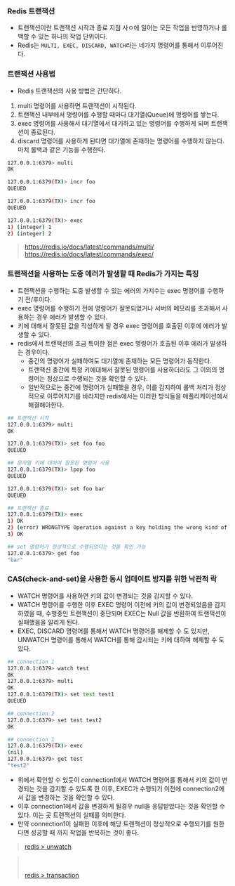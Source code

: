 ### Redis 트랜잭션
- 트랜잭션이란 트랜잭션 시작과 종료 지점 사ㅇ에 일어는 모든 작업을 반영하거나 롤백할 수 있는 하나의 작업 단위이다.
- Redis는 `MULTI, EXEC, DISCARD, WATCH`라는 네가지 명령어를 통해서 이루어진다.

### 트랜잭션 사용법
- Redis 트랜잭션의 사용 방법은 간단하다.
1. multi 명령어를 사용하면 트랜잭션이 시작된다.
2. 트랜잭션 내부에서 명령어를 수행할 때마다 대기열(Queue)에 명령어를 쌓는다.
3. exec 명령어를 사용해서 대기열에서 대기하고 있는 명령어를 수행하게 되며 트랜잭션이 종료된다.
4. discard 명령어를 사용하게 된다면 대가열에 존재하는 명령어를 수행하지 않는다. 마치 롤백과 같은 기능을 수행한다.

```sh
127.0.0.1:6379> multi
OK

127.0.0.1:6379(TX)> incr foo
QUEUED

127.0.0.1:6379(TX)> incr foo
QUEUED

127.0.0.1:6379(TX)> exec
1) (integer) 1
2) (integer) 2
```

> https://redis.io/docs/latest/commands/multi/ <br/>
> https://redis.io/docs/latest/commands/exec/ <br/>

### 트랜잭션을 사용하는 도중 에러가 발생할 때 Redis가 가지는 특징
- 트랜잭션을 수행하는 도중 발생할 수 있는 에러의 가지수는 exec 명령어를 수행하기 전/후이다.
- exec 명령어를 수행하기 전에 명령어가 잘못되었거나 서버의 메모리를 초과해서 사용하는 경우 에러가 발생할 수 있다.
- 키에 대해서 잘못된 값을 작성하게 될 경우 exec 명령어를 호출된 이후에 에러가 발생할 수 있다.
- redis에서 트랜잭션의 조금 특이한 점은 exec 명령어가 호출된 이후 에러가 발생하는 경우이다.
  - 중간의 명령어가 실패하여도 대기열에 존재하는 모든 명령어가 동작한다.
  - 트랜잭션 중간에 특정 키에대해서 잘못된 명령어를 사용하더라도 그 이외의 명령어는 정상으로 수행되는 것을 확인할 수 있다.
  - 일반적으로는 중간에 명령어가 실패했을 경우, 이를 감지하여 롤백 처리가 정상적으로 이루어지기를 바라지만 redis에서는 이러한 방식들을 애플리케이션에서 해결해아한다.

```sh
## 트랜잭션 시작
127.0.0.1:6379> multi
OK

127.0.0.1:6379(TX)> set foo foo
QUEUED

## 문자열 키에 대하여 잘못된 명령어 사용
127.0.0.1:6379(TX)> lpop foo
QUEUED

127.0.0.1:6379(TX)> set foo bar
QUEUED

## 트랜잭션 종료
127.0.0.1:6379(TX)> exec
1) OK
2) (error) WRONGTYPE Operation against a key holding the wrong kind of value
3) OK

## set 명령어가 정상적으로 수행되었다는 것을 확인 가능
127.0.0.1:6379> get foo
"bar"
```



### CAS(check-and-set)을 사용한 동시 업데이트 방지를 위한 낙관적 락
- WATCH 명령어를 사용하면 키의 값이 변경되는 것을 감지할 수 있다.
- WATCH 명령어를 수행한 이후 EXEC 명령어 이전에 키의 값이 변경되었음을 감지하였을 때, 수행중인 트랜잭션이 중단되며 EXEC는 Null 값을 반환하여 트랜잭션이 실패했음을 알리게 된다.
- EXEC, DISCARD 명령어를 통해서 WATCH 명령어를 해제할 수 도 있지만, UNWATCH 명령어를 통해서 WATCH를 통해 감시되는 키에 대하여 해제할 수 도 있다.

```sh
## connection 1
127.0.0.1:6379> watch test
OK
127.0.0.1:6379> multi
OK
127.0.0.1:6379(TX)> set test test1
QUEUED

## connection 2
127.0.0.1:6379> set test test2
OK

## connection 1
127.0.0.1:6379(TX)> exec
(nil)
127.0.0.1:6379> get test
"test2"
```
- 위에서 확인할 수 있듯이 connection1에서 WATCH 명령어를 통해서 키의 값이 변경되는 것을 감지할 수 있도록 한 이후, EXEC가 수행되기 이전에 connection2에서 값을 변경하는 것을 확인할 수 있다.
- 이후 connection1에서 값을 변경하게 될경우 null을 응답받았다는 것을 확인할 수 있다. 이는 곳 트랜잭션의 실패를 의미한다.
- 만약 connection1이 실패한 이후에 해당 트랜잭션이 정상적으로 수행되기를 원한다면 성공할 때 까지 작업을 반복하는 것이 좋다.


> [redis > unwatch](https://redis.io/docs/latest/commands/unwatch/)


> [](https://sabarada.tistory.com/177) <br/>
> [](https://velog.io/@cmsskkk/redis-transaction-spring-and-lua-pipeline) <br/>
> [redis > transaction](https://redis.io/docs/latest/develop/interact/transactions/)
